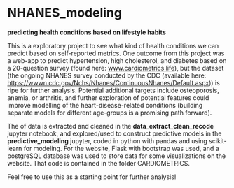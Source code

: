 # NHANES_modeling
__predicting health conditions based on lifestyle habits__

This is a exploratory project to see what kind of health conditions we can predict based on self-reported metrics.  One outcome from this project was a web-app to predict hypertension, high cholesterol, and diabetes based on a 20-question survey (found here: www.cardiometrics.life), but the dataset (the ongoing NHANES survey conducted by the CDC (available here: https://wwwn.cdc.gov/Nchs/Nhanes/ContinuousNhanes/Default.aspx)) is ripe for further analysis.  Potential additional targets include osteoporosis, anemia, or arthritis, and further exploration of potential features could improve modelling of the heart-disease-related conditions (building separate models for different age-groups is a promising path forward).

The of data is extracted and cleaned in the __data_extract_clean_recode__ jupyter notebook, and explored/used to construct predictive models in the __predictive_modeling__ jupyter, coded in python with pandas and using scikit-learn for modeling.  For the website, Flask with bootstrap was used, and a postgreSQL database was used to store data for some visualizations on the website.  That code is contained in the folder CARDIOMETRICS.

Feel free to use this as a starting point for further analysis!

